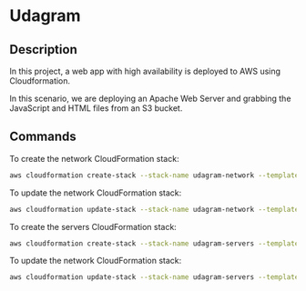 # Udagram

## Description

In this project, a web app with high availability is deployed to AWS using Cloudformation.

In this scenario, we are deploying an Apache Web Server and grabbing the JavaScript and HTML files from an S3 bucket.

## Commands

To create the network CloudFormation stack:
```sh
aws cloudformation create-stack --stack-name udagram-network --template-body file://network.yml  --parameters file://network-params.json --capabilities "CAPABILITY_IAM" "CAPABILITY_NAMED_IAM" --region=us-east-1 --profile devops
```

To update the network CloudFormation stack:
```sh
aws cloudformation update-stack --stack-name udagram-network --template-body file://network.yml  --parameters file://network-params.json --region=us-east-1 --profile devops
```

To create the servers CloudFormation stack:
```sh
aws cloudformation create-stack --stack-name udagram-servers --template-body file://servers.yml  --parameters file://servers-params.json --capabilities "CAPABILITY_IAM" "CAPABILITY_NAMED_IAM" --region=us-east-1 --profile devops
```

To update the network CloudFormation stack:
```sh
aws cloudformation update-stack --stack-name udagram-servers --template-body file://servers.yml  --parameters file://servers-params.json --region=us-east-1 --profile devops
```